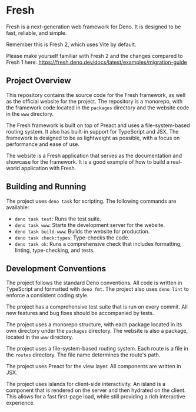 # Fresh

Fresh is a next-generation web framework for Deno. It is designed to be fast,
reliable, and simple.

Remember this is Fresh 2, which uses Vite by default.

Please make yourself familiar with Fresh 2 and the changes compared to Fresh 1 here: https://fresh.deno.dev/docs/latest/examples/migration-guide

## Project Overview

This repository contains the source code for the Fresh framework, as well as the
official website for the project. The repository is a monorepo, with the
framework code located in the `packages` directory and the website code in the
`www` directory.

The Fresh framework is built on top of Preact and uses a file-system-based
routing system. It also has built-in support for TypeScript and JSX. The
framework is designed to be as lightweight as possible, with a focus on
performance and ease of use.

The website is a Fresh application that serves as the documentation and showcase
for the framework. It is a good example of how to build a real-world application
with Fresh.

## Building and Running

The project uses `deno task` for scripting. The following commands are
available:

- `deno task test`: Runs the test suite.
- `deno task www`: Starts the development server for the website.
- `deno task build-www`: Builds the website for production.
- `deno task check:types`: Type-checks the code.
- `deno task ok`: Runs a comprehensive check that includes formatting, linting,
  type-checking, and tests.

## Development Conventions

The project follows the standard Deno conventions. All code is written in
TypeScript and formatted with `deno fmt`. The project also uses `deno lint` to
enforce a consistent coding style.

The project has a comprehensive test suite that is run on every commit. All new
features and bug fixes should be accompanied by tests.

The project uses a monorepo structure, with each package located in its own
directory under the `packages` directory. The website is also a package, located
in the `www` directory.

The project uses a file-system-based routing system. Each route is a file in the
`routes` directory. The file name determines the route's path.

The project uses Preact for the view layer. All components are written in JSX.

The project uses islands for client-side interactivity. An island is a component
that is rendered on the server and then hydrated on the client. This allows for
a fast first-page load, while still providing a rich interactive experience.
